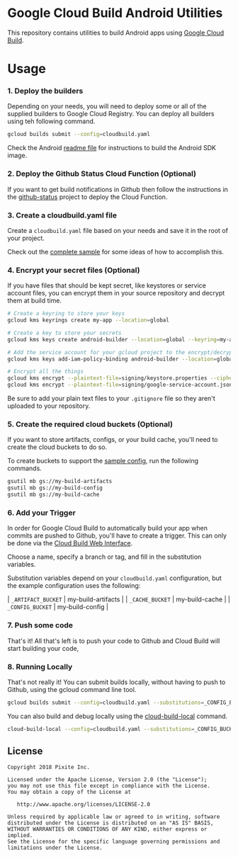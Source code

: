 # Google Cloud Build Android Utilities

This repository contains utilities to build Android apps using [Google Cloud Build](https://cloud.google.com/cloud-build/).

# Usage

### 1. Deploy the builders

Depending on your needs, you will need to deploy some or all of the supplied builders to Google Cloud Registry.  You can deploy all builders using teh following command.

```bash
gcloud builds submit --config=cloudbuild.yaml
```

Check the Android [readme file](android/README.md) for instructions to build the Android SDK image.

### 2. Deploy the Github Status Cloud Function (Optional)

If you want to get build notifications in Github then follow the instructions in the [github-status](github-status/README.md) project to deploy the Cloud Function.

### 3. Create a cloudbuild.yaml file

Create a `cloudbuild.yaml` file based on your needs and save it in the root of your project.

Check out the [complete sample](samples/build-test-deploy.yaml) for some ideas of how to accomplish this.

### 4. Encrypt your secret files (Optional)

If you have files that should be kept secret, like keystores or service account files, you can encrypt them in your source repository and decrypt them at build time.

```bash
# Create a keyring to store your keys
gcloud kms keyrings create my-app --location=global

# Create a key to store your secrets
gcloud kms keys create android-builder --location=global --keyring=my-app --purpose=encryption

# Add the service account for your gcloud project to the encrypt/decrypt role
gcloud kms keys add-iam-policy-binding android-builder --location=global --keyring=my-app --member='serviceAccount:1234567890@cloudbuild.gserviceaccount.com' --role=roles/cloudkms.cryptoKeyEncrypterDecrypter

# Encrypt all the things
gcloud kms encrypt --plaintext-file=signing/keystore.properties --ciphertext-file=signing/keystore.properties.enc --location=global --keyring=my-app --key=android-builder
gcloud kms encrypt --plaintext-file=signing/google-service-account.json --ciphertext-file=signing/google-service-account.json.enc --location=global --keyring=my-app --key=android-builder
```

Be sure to add your plain text files to your `.gitignore` file so they aren't uploaded to your repository.

### 5. Create the required cloud buckets (Optional)

If you want to store artifacts, configs, or your build cache, you'll need to create the cloud buckets to do so.

To create buckets to support the [sample config](samples/build-test-deploy.yaml), run the following commands.

```bash
gsutil mb gs://my-build-artifacts
gsutil mb gs://my-build-config
gsutil mb gs://my-build-cache
```

### 6. Add your Trigger

In order for Google Cloud Build to automatically build your app when commits are pushed to Github, you'll have to create a trigger.  This can only be done via the [Cloud Build Web Interface](https://console.cloud.google.com/cloud-build/triggers).

Choose a name, specify a branch or tag, and fill in the substitution variables.

Substitution variables depend on your `cloudbuild.yaml` configuration, but the example configuration uses the following:

| `_ARTIFACT_BUCKET` | my-build-artifacts |
| `_CACHE_BUCKET` | my-build-cache |
| `_CONFIG_BUCKET` | my-build-config |

### 7. Push some code

That's it!  All that's left is to push your code to Github and Cloud Build will start building your code, 

### 8. Running Locally

That's not really it!  You can submit builds locally, without having to push to Github, using the gcloud command line tool.

```bash
gcloud builds submit --config=cloudbuild.yaml --substitutions=_CONFIG_BUCKET=my-app-config,_ARTIFACT_BUCKET=my-app-artifacts,_CACHE_BUCKET=my-app-cache
```

You can also build and debug locally using the [cloud-build-local](https://cloud.google.com/cloud-build/docs/build-debug-locally) command.

```bash
cloud-build-local --config=cloudbuild.yaml --substitutions=_CONFIG_BUCKET=my-app-config,_ARTIFACT_BUCKET=my-app-artifacts,_CACHE_BUCKET=my-app-cache .
```

## License

```
Copyright 2018 Pixite Inc.

Licensed under the Apache License, Version 2.0 (the "License");
you may not use this file except in compliance with the License.
You may obtain a copy of the License at

   http://www.apache.org/licenses/LICENSE-2.0

Unless required by applicable law or agreed to in writing, software
distributed under the License is distributed on an "AS IS" BASIS,
WITHOUT WARRANTIES OR CONDITIONS OF ANY KIND, either express or implied.
See the License for the specific language governing permissions and
limitations under the License.
```
